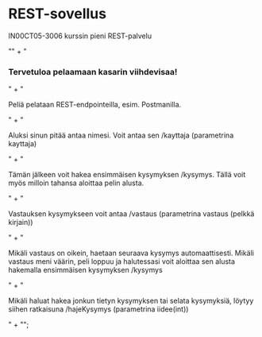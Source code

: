 # REST-sovellus
IN00CT05-3006 kurssin pieni REST-palvelu

 "<html><body>"
        + "<h3>Tervetuloa pelaamaan kasarin viihdevisaa!</h3>"
        + "<p>Peliä pelataan REST-endpointeilla, esim. Postmanilla.</p>"
        + "<p>Aluksi sinun pitää antaa nimesi. Voit antaa sen /kayttaja (parametrina kayttaja)</p>"
        + "<p>Tämän jälkeen voit hakea ensimmäisen kysymyksen /kysymys. Tällä voit myös milloin tahansa aloittaa pelin alusta.</p>"
        + "<p>Vastauksen kysymykseen voit antaa /vastaus (parametrina vastaus (pelkkä kirjain))</p>"
        + "<p>Mikäli vastaus on oikein, haetaan seuraava kysymys automaattisesti. Mikäli vastaus meni väärin, peli loppuu ja halutessasi voit aloittaa sen alusta hakemalla ensimmäisen kysymyksen /kysymys</p>"
        + "<p>Mikäli haluat hakea jonkun tietyn kysymyksen tai selata kysymyksiä, löytyy siihen ratkaisuna /hajeKysymys (parametrina iidee(int))</p>"
        + "</body></html>";
